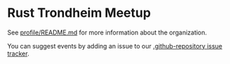 # Rust Trondheim Meetup

See [profile/README.md](/profile/README.md) for more information about the organization.

You can suggest events by adding an issue to our [.github-repository issue tracker](https://github.com/rust-trondheim/.github/issues).
